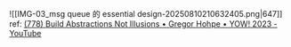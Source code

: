 
![[IMG-03_msg queue 的 essential design-20250810210632405.png|647]]
ref: [(778) Build Abstractions Not Illusions • Gregor Hohpe • YOW! 2023 - YouTube](https://www.youtube.com/watch?v=aWZFRk-w3ng&list=WL&index=3)
